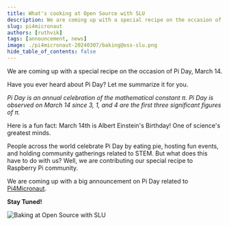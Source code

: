 ```yaml
---
title: What's cooking at Open Source with SLU
description: We are coming up with a special recipe on the occasion of Pi Day, March 14.
slug: pi4micronaut
authors: [ruthvik]
tags: [announcement, news]
image: ./pi4micronaut-20240307/baking@oss-slu.png
hide_table_of_contents: false
---
```


We are coming up with a special recipe on the occasion of Pi Day, March 14.

<!--truncate-->

Have you ever heard about Pi Day? Let me summarize it for you.

<p><i>Pi Day is an annual celebration of the mathematical constant π. Pi Day is observed on March 14 since 3, 1, and 4 are the first three significant figures of π.</i></p>


Here is a fun fact: March 14th is Albert Einstein's Birthday! One of science's greatest minds.

People across the world celebrate Pi Day by eating pie, hosting fun events, and holding community gatherings related to STEM. But what does this have to do with us? Well, we are contributing our special recipe to Raspberry Pi community.

We are coming up with a big announcement on Pi Day related to [Pi4Micronaut](https://github.com/oss-slu/Pi4Micronaut).

**Stay Tuned!**

![Baking at Open Source with SLU](./pi4micronaut-20240307/baking@oss-slu.png)